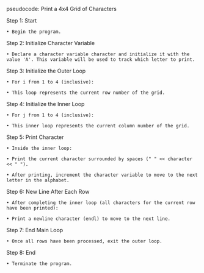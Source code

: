 pseudocode: Print a 4x4 Grid of Characters

Step 1: Start

    • Begin the program.

Step 2: Initialize Character Variable

    • Declare a character variable character and initialize it with the value 'A'. This variable will be used to track which letter to print.

Step 3: Initialize the Outer Loop

    • For i from 1 to 4 (inclusive):

    • This loop represents the current row number of the grid.

Step 4: Initialize the Inner Loop

    • For j from 1 to 4 (inclusive):

    • This inner loop represents the current column number of the grid.

Step 5: Print Character

    • Inside the inner loop:

    • Print the current character surrounded by spaces (" " << character << " ").

    • After printing, increment the character variable to move to the next letter in the alphabet.

Step 6: New Line After Each Row

    • After completing the inner loop (all characters for the current row have been printed):

    • Print a newline character (endl) to move to the next line.

Step 7: End Main Loop

    • Once all rows have been processed, exit the outer loop.

Step 8: End

    • Terminate the program.
